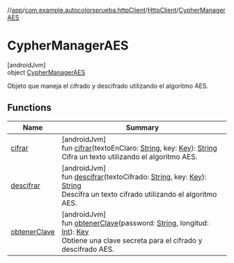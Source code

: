 //[app](../../../../index.md)/[com.example.autocolorsprueba.httpClient](../../index.md)/[HttpClient](../index.md)/[CypherManagerAES](index.md)

# CypherManagerAES

[androidJvm]\
object [CypherManagerAES](index.md)

Objeto que maneja el cifrado y descifrado utilizando el algoritmo AES.

## Functions

| Name | Summary |
|---|---|
| [cifrar](cifrar.md) | [androidJvm]<br>fun [cifrar](cifrar.md)(textoEnClaro: [String](https://kotlinlang.org/api/latest/jvm/stdlib/kotlin/-string/index.html), key: [Key](https://developer.android.com/reference/kotlin/java/security/Key.html)): [String](https://kotlinlang.org/api/latest/jvm/stdlib/kotlin/-string/index.html)<br>Cifra un texto utilizando el algoritmo AES. |
| [descifrar](descifrar.md) | [androidJvm]<br>fun [descifrar](descifrar.md)(textoCifrado: [String](https://kotlinlang.org/api/latest/jvm/stdlib/kotlin/-string/index.html), key: [Key](https://developer.android.com/reference/kotlin/java/security/Key.html)): [String](https://kotlinlang.org/api/latest/jvm/stdlib/kotlin/-string/index.html)<br>Descifra un texto cifrado utilizando el algoritmo AES. |
| [obtenerClave](obtener-clave.md) | [androidJvm]<br>fun [obtenerClave](obtener-clave.md)(password: [String](https://kotlinlang.org/api/latest/jvm/stdlib/kotlin/-string/index.html), longitud: [Int](https://kotlinlang.org/api/latest/jvm/stdlib/kotlin/-int/index.html)): [Key](https://developer.android.com/reference/kotlin/java/security/Key.html)<br>Obtiene una clave secreta para el cifrado y descifrado AES. |
